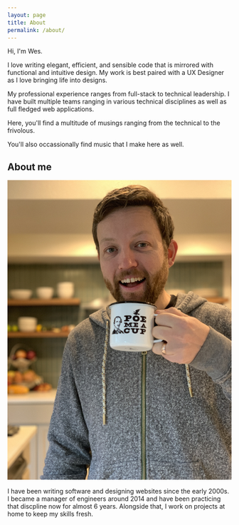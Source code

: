 ```yaml
---
layout: page
title: About
permalink: /about/
---
```


Hi, I'm Wes.

I love writing elegant, efficient, and sensible code that is mirrored with
functional and intuitive design. My work is best paired with a UX Designer as I
love bringing life into designs.

My professional experience ranges from full-stack to technical leadership. I
have built multiple teams ranging in various technical disciplines as well as
full fledged web applications.

Here, you'll find a multitude of musings ranging from the technical to the
frivolous.

You'll also occassionally find music that I make here as well.

## About me
![me](/assets/me.jpg)

I have been writing software and designing websites since the early 2000s. I
became a manager of engineers around 2014 and have been practicing that
discpline now for almost 6 years. Alongside that, I work on projects at home to
keep my skills fresh.

